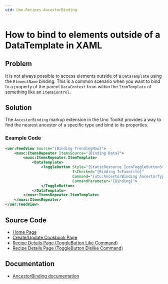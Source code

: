 ```yaml
---
uid: Uno.Recipes.AncestorBinding
---
```


# How to bind to elements outside of a DataTemplate in XAML

## Problem

It is not always possible to access elements outside of a `DataTemplate` using the `ElementName` binding. This is a common scenario when you want to bind to a property of the parent `DataContext` from within the `ItemTemplate` of something like an `ItemsControl`.

## Solution

The `AncestorBinding` markup extension in the Uno Toolkit provides a way to find the nearest ancestor of a specific type and bind to its properties.

### Example Code

```xml
<uer:FeedView Source="{Binding TrendingNow}">
    <muxc:ItemsRepeater ItemsSource="{Binding Data}">
        <muxc:ItemsRepeater.ItemTemplate>
            <DataTemplate>
                <ToggleButton Style="{StaticResource IconToggleButtonStyle}"
                              IsChecked="{Binding IsFavorite}"
                              Command="{utu:AncestorBinding AncestorType=uer:FeedView, Path=DataContext.FavoriteRecipe}"
                              CommandParameter="{Binding}">
                </ToggleButton>
            </DataTemplate>
        </muxc:ItemsRepeater.ItemTemplate>
    </muxc:ItemsRepeater>
</uer:FeedView>
```

## Source Code

- [Home Page](https://github.com/unoplatform/uno.chefs/blob/139edc9eab65b322e219efb7572583551c40ad32/Chefs/Views/HomePage.xaml#L46-L50)
- [Create/Update Cookbook Page](https://github.com/unoplatform/uno.chefs/blob/139edc9eab65b322e219efb7572583551c40ad32/Chefs/Views/CreateUpdateCookbookPage.xaml#L71-L80)
- [Recipe Details Page (ToggleButton Like Command)](https://github.com/unoplatform/uno.chefs/blob/139edc9eab65b322e219efb7572583551c40ad32/Chefs/Views/RecipeDetailsPage.xaml#L347-L348)
- [Recipe Details Page (ToggleButton Dislike Command)](https://github.com/unoplatform/uno.chefs/blob/139edc9eab65b322e219efb7572583551c40ad32/Chefs/Views/RecipeDetailsPage.xaml#L378-L379)

## Documentation

- [AncestorBinding documentation](xref:Toolkit.Helpers.Bindings)
